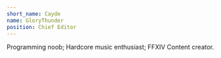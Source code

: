 ```yaml
---
short_name: Cayde
name: GloryThunder
position: Chief Editor
---
```

Programming noob; Hardcore music enthusiast; FFXIV Content creator.